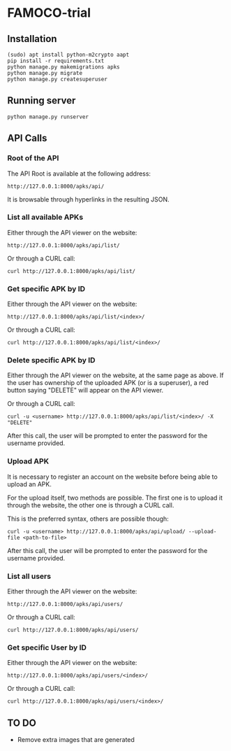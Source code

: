 # FAMOCO-trial

## Installation

```
(sudo) apt install python-m2crypto aapt
pip install -r requirements.txt
python manage.py makemigrations apks
python manage.py migrate
python manage.py createsuperuser
```

## Running server

```
python manage.py runserver
```


## API Calls

### Root of the API

The API Root is available at the following address:

```
http://127.0.0.1:8000/apks/api/
```

It is browsable through hyperlinks in the resulting JSON.

### List all available APKs

Either through the API viewer on the website:

```
http://127.0.0.1:8000/apks/api/list/

```

Or through a CURL call:

```
curl http://127.0.0.1:8000/apks/api/list/
```


### Get specific APK by ID

Either through the API viewer on the website:

```
http://127.0.0.1:8000/apks/api/list/<index>/

```

Or through a CURL call:

```
curl http://127.0.0.1:8000/apks/api/list/<index>/
```

### Delete specific APK by ID

Either through the API viewer on the website, at the same page as above. If the user has ownership of the uploaded APK (or is a superuser), a red button saying "DELETE" will appear on the API viewer.

Or through a CURL call:

```
curl -u <username> http://127.0.0.1:8000/apks/api/list/<index>/ -X "DELETE"
```

After this call, the user will be prompted to enter the password for the username provided.

### Upload APK

It is necessary to register an account on the website before being able to upload an APK.

For the upload itself, two methods are possible. The first one is to upload it through the website, the other one is through a CURL call.

This is the preferred syntax, others are possible though:

```
curl -u <username> http://127.0.0.1:8000/apks/api/upload/ --upload-file <path-to-file>
```

After this call, the user will be prompted to enter the password for the username provided.

### List all users

Either through the API viewer on the website:

```
http://127.0.0.1:8000/apks/api/users/

```

Or through a CURL call:

```
curl http://127.0.0.1:8000/apks/api/users/
```

### Get specific User by ID

Either through the API viewer on the website:

```
http://127.0.0.1:8000/apks/api/users/<index>/

```

Or through a CURL call:

```
curl http://127.0.0.1:8000/apks/api/users/<index>/
```

## TO DO

- Remove extra images that are generated
